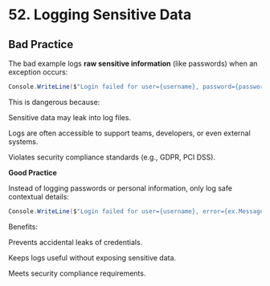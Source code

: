 # 52. Logging Sensitive Data

## Bad Practice
The bad example logs **raw sensitive information** (like passwords) when an exception occurs:

```csharp
Console.WriteLine($"Login failed for user={username}, password={password}, error={ex.Message}");
```
This is dangerous because:

Sensitive data may leak into log files.

Logs are often accessible to support teams, developers, or even external systems.

Violates security compliance standards (e.g., GDPR, PCI DSS).

**Good Practice**


Instead of logging passwords or personal information, only log safe contextual details:

```csharp
Console.WriteLine($"Login failed for user={username}, error={ex.Message}");
```

Benefits:

Prevents accidental leaks of credentials.

Keeps logs useful without exposing sensitive data.

Meets security compliance requirements.
